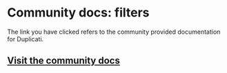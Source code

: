 # Community docs: filters

The link you have clicked refers to the community provided documentation for Duplicati.

## [Visit the community docs](https://docs.duplicati.com/en/latest/appendix-d-filters/)
